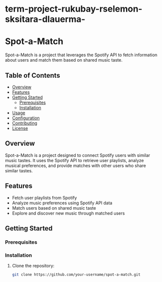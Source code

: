 # term-project-rukubay-rselemon-sksitara-dlauerma-

# Spot-a-Match

Spot-a-Match is a project that leverages the Spotify API to fetch information about users and match them based on shared music taste.

## Table of Contents

- [Overview](#overview)
- [Features](#features)
- [Getting Started](#getting-started)
  - [Prerequisites](#prerequisites)
  - [Installation](#installation)
- [Usage](#usage)
- [Configuration](#configuration)
- [Contributing](#contributing)
- [License](#license)

## Overview

Spot-a-Match is a project designed to connect Spotify users with similar music tastes. It uses the Spotify API to retrieve user playlists, analyze musical preferences, and provide matches with other users who share similar tastes.

## Features

- Fetch user playlists from Spotify
- Analyze music preferences using Spotify API data
- Match users based on shared music taste
- Explore and discover new music through matched users

## Getting Started

### Prerequisites

### Installation

1. Clone the repository:

   ```bash
   git clone https://github.com/your-username/spot-a-match.git
